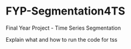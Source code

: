 # FYP-Segmentation4TS
 Final Year Project - Time Series Segmentation

Explain what and how to run the code for tss